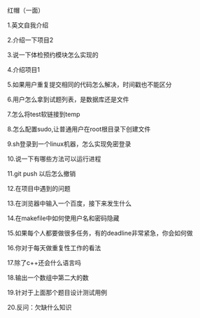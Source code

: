 红帽（一面）

1.英文自我介绍

2.介绍一下项目2

3.说一下体检预约模块怎么实现的

4.介绍项目1

5.如果用户重复提交相同的代码怎么解决，时间戳也不能区分

6.用户怎么拿到试题列表，是数据库还是文件

7.怎么将test软链接到temp

8.怎么配置sudo,让普通用户在root根目录下创建文件

9.sh登录到一个linux机器，怎么实现免密登录

10.说一下有哪些方法可以运行进程

11.git push 以后怎么撤销

12.在项目中遇到的问题

13.在浏览器中输入一个百度，接下来发生什么

14.在makefile中如何使用户名和密码隐藏

15.如果每个人都要做很多任务，有的deadline非常紧急，你会如何做

16.你对于每天做重复性工作的看法

17.除了c++还会什么语言吗

18.输出一个数组中第二大的数

19.针对于上面那个题目设计测试用例

20.反问：欠缺什么知识